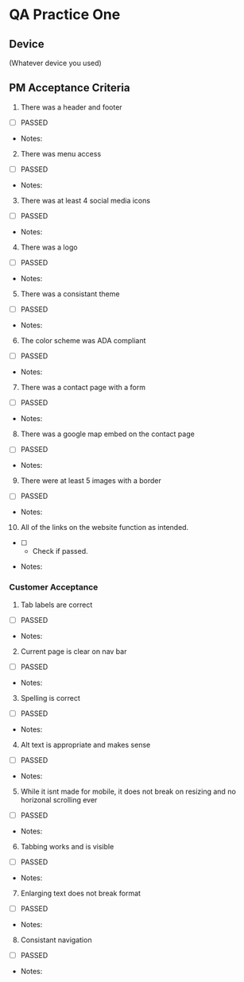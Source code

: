 # QA Practice One

## Device
(Whatever device you used)

## PM Acceptance Criteria
1. There was a header and footer
- [ ] PASSED
- Notes:

2. There was menu access
- [ ] PASSED
- Notes:

3. There was at least 4 social media icons
- [ ] PASSED
- Notes:

4. There was a logo
- [ ] PASSED
- Notes:

5. There was a consistant theme
- [ ] PASSED
- Notes:

6. The color scheme was ADA compliant
- [ ] PASSED
- Notes:

7. There was a contact page with a form
- [ ] PASSED
- Notes:

8. There was a google map embed on the contact page
- [ ] PASSED
- Notes:

9. There were at least 5 images with a border
- [ ] PASSED
- Notes:

10. All of the links on the website function as intended.
- [ ] - Check if passed.
- Notes:

### Customer Acceptance
1. Tab labels are correct
- [ ] PASSED
- Notes:

2. Current page is clear on nav bar
- [ ] PASSED
- Notes:

3. Spelling is correct
- [ ] PASSED
- Notes:

4. Alt text is appropriate and makes sense
- [ ] PASSED
- Notes:

5. While it isnt made for mobile, it does not break on resizing and no horizonal scrolling ever
- [ ] PASSED
- Notes:

6. Tabbing works and is visible
- [ ] PASSED
- Notes:

7. Enlarging text does not break format
- [ ] PASSED
- Notes:

8. Consistant navigation
- [ ] PASSED
- Notes:

